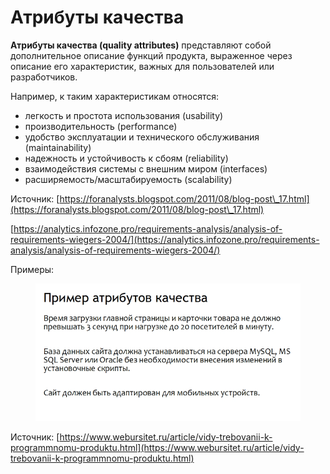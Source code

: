 # Атрибуты качества

**Атрибуты качества (quality attributes)** представляют собой дополнительное описание функций продукта, выраженное через описание его характеристик, важных для пользователей или разработчиков.&#x20;

Например, к таким характеристикам относятся:

* легкость и простота использования (usability)
* производительность (performance)
* удобство эксплуатации и технического обслуживания (maintainability)
* надежность и устойчивость к сбоям (reliability)
* взаимодействия системы с внешним миром (interfaces)
* расширяемость/масштабируемость (scalability)

Источник: [https://foranalysts.blogspot.com/2011/08/blog-post\_17.html](https://foranalysts.blogspot.com/2011/08/blog-post\_17.html)

[https://analytics.infozone.pro/requirements-analysis/analysis-of-requirements-wiegers-2004/](https://analytics.infozone.pro/requirements-analysis/analysis-of-requirements-wiegers-2004/)

Примеры:&#x20;

<figure><img src="../../.gitbook/assets/image (1).png" alt=""><figcaption></figcaption></figure>

Источник: [https://www.webursitet.ru/article/vidy-trebovanii-k-programmnomu-produktu.html](https://www.webursitet.ru/article/vidy-trebovanii-k-programmnomu-produktu.html)
